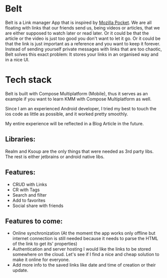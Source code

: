 # Belt

Belt is a Link manager App that is inspired
by [Mozilla Pocket](https://www.mozilla.org/en-US/firefox/pocket/).
We are all floating with links that our friends send us, being videos or articles, that we are
either supposed to watch later or read later. Or it could be that the article or the video is just
too good you don't want to let it go. Or it could be that the link is just important as a reference
and you want to keep it forever. Instead of sending yourself private messages with links that are
too chaotic, Belt solves this exact problem: It stores your links in an organised way and in a nice
UI.

# Tech stack

Belt is built with Compose Multiplatform (Mobile), thus it serves as an example if you want to learn
KMM with Compose Multiplatform as well.

Since I am an experienced Android developer, I tried my best to touch the ios code as little as
possible, and it worked pretty smoothly.

My entire experience will be reflected in a Blog Article in the future.

## Libraries:
Realm and Ksoup are the only things that were needed as 3rd party libs. The rest is either jetbrains
or android native libs.

## Features:

- CRUD with Links
- CR with Tags
- Search and filter
- Add to favorites
- Social share with friends

## Features to come:

- Online synchronization (At the moment the app works only offline but internet connection is still
  needed because it needs to parse the HTML of the link to get its' properties)
- Authentication and server hosting
  I would like the links to be stored somewhere on the cloud. Let's see if I find a nice and cheap
  solution to make it online for everyone.
- Add more info to the saved links like date and time of creation or their update.